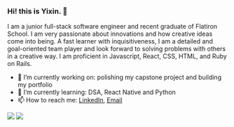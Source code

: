 ### Hi! this is Yixin. 👋

I am a junior full-stack software engineer and recent graduate of Flatiron School. I am very passionate about innovations and how creative ideas come into being. A fast learner with inquisitiveness, I am a detailed and goal-oriented team player and look forward to solving problems with others in a creative way. I am proficient in Javascript, React, CSS, HTML, and Ruby on Rails.

- 🔭 I’m currently working on: polishing my capstone project and building my portfolio
- 🌱 I’m currently learning: DSA, React Native and Python
- 📫 How to reach me: <a href="https://www.linkedin.com/in/yixingong/">LinkedIn</a>, <a href="yixin.sam.gong@gmail.com">Email</a>

<img src= "https://github-readme-stats-sigma-five.vercel.app/api?username=yixinsamgong&count_private=true" />
<img src= "https://github-readme-stats.vercel.app/api/top-langs/?username=yixinsamgong&layout=compact&count_private=true" />



